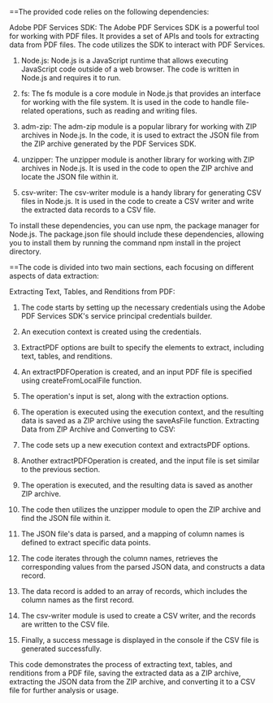 ==The provided code relies on the following dependencies:

Adobe PDF Services SDK: The Adobe PDF Services SDK is a powerful tool for working with PDF files. It provides a set of APIs and tools for extracting data from PDF files. The code utilizes the SDK to interact with PDF Services.

1. Node.js: Node.js is a JavaScript runtime that allows executing JavaScript code outside of a web browser. The code is written in Node.js and requires it to run.

2. fs: The fs module is a core module in Node.js that provides an interface for working with the file system. It is used in the code to handle file-related operations, such as reading and writing files.

3. adm-zip: The adm-zip module is a popular library for working with ZIP archives in Node.js. In the code, it is used to extract the JSON file from the ZIP archive generated by the PDF Services SDK.

4. unzipper: The unzipper module is another library for working with ZIP archives in Node.js. It is used in the code to open the ZIP archive and locate the JSON file within it.

5. csv-writer: The csv-writer module is a handy library for generating CSV files in Node.js. It is used in the code to create a CSV writer and write the extracted data records to a CSV file.

To install these dependencies, you can use npm, the package manager for Node.js. The package.json file should include these dependencies, allowing you to install them by running the command npm install in the project directory.

==The code is divided into two main sections, each focusing on different aspects of data extraction:

Extracting Text, Tables, and Renditions from PDF:

1. The code starts by setting up the necessary credentials using the Adobe PDF Services SDK's service principal credentials builder.
2. An execution context is created using the credentials.
3. ExtractPDF options are built to specify the elements to extract, including text, tables, and renditions.
4. An extractPDFOperation is created, and an input PDF file is specified using createFromLocalFile function.
5. The operation's input is set, along with the extraction options.
6. The operation is executed using the execution context, and the resulting data is saved as a ZIP archive using the saveAsFile function.
Extracting Data from ZIP Archive and Converting to CSV:

1. The code sets up a new execution context and extractsPDF options.
2. Another extractPDFOperation is created, and the input file is set similar to the previous section.
3. The operation is executed, and the resulting data is saved as another ZIP archive.
4. The code then utilizes the unzipper module to open the ZIP archive and find the JSON file within it.
5. The JSON file's data is parsed, and a mapping of column names is defined to extract specific data points.
6. The code iterates through the column names, retrieves the corresponding values from the parsed JSON data, and constructs a data record.
7. The data record is added to an array of records, which includes the column names as the first record.
8. The csv-writer module is used to create a CSV writer, and the records are written to the CSV file.
9. Finally, a success message is displayed in the console if the CSV file is generated successfully.

This code demonstrates the process of extracting text, tables, and renditions from a PDF file, saving the extracted data as a ZIP archive, extracting the JSON data from the ZIP archive, and converting it to a CSV file for further analysis or usage.


